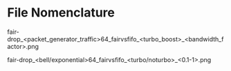 # File Nomenclature

  fair-drop_<packet_generator_traffic>64_fairvsfifo_<turbo_boost>_<bandwidth_factor>.png

  fair-drop_<bell/exponential>64_fairvsfifo_<turbo/noturbo>_<0.1-1>.png
